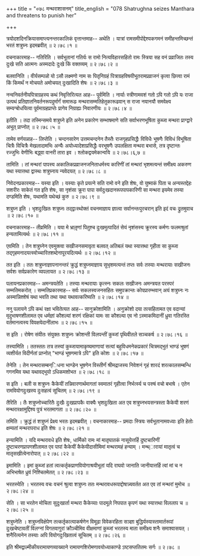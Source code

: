 +++
title = "०७८ मन्थराशासनम्"
title_english = "078 Shatrughna seizes Manthara and threatens to punish her"

+++


त्रयोदशदिनक्रियासमाप्त्यनन्तरकालिकं वृत्तान्तमाह-- अथेति । यात्रां
रामसमीपोद्देश्यकगमनं समीहन्तमिच्छन्तं भरतं शत्रुघ्नः इदमब्रवीत्  ॥ 
२।७८।१  ॥   

  

वचनाकारमाह-- गतिरिति । सर्वभूतानां गतिर्यः स रामो नित्यविहारसहितो रामः
स्त्रिया सह वनं प्रव्राजितः तस्य दुःखे सति आत्मनः अस्मदादेः दुःखे किं
वक्तव्यम्  ॥  २।७८।२  ॥   

  

बलवानिति । वीर्यसम्पन्नो यो ऽसौ लक्ष्मणो नाम सः पितृनिग्रहं
पित्राग्रहविषयीभूतरामप्रव्राजनं कृत्वा छित्त्वा रामं किं किमर्थं न
मोचयते अमोचयत् दुःखादिति शेषः  ॥  २।७८।३  ॥   

  

नन्वनिवर्तनीयपित्राग्रहस्य कथं निवृत्तिरित्यत आह-- पूर्वमिति । नार्याः
स्त्रीणामवशं गतो ऽपि गतो ऽपि यः राजा उत्पथं
प्रतिज्ञातनिवर्तनरूपदुर्मार्गं समारूढः मन्थरासम्मतिहेतुकारूढवान् स राजा
नयानयौ समवेक्ष्य सम्यग्बोधयित्वा पूर्वमाग्रहप्राप्तेः प्रागेव निग्राह्यः
निवारणीयः  ॥  २।७८।४  ॥   

  

इतीति । तदा तस्मिन्समये शत्रुघ्ने इति अनेन प्रकारेण सम्भाषमाणे सति
सर्वाभरणभूषिता कुब्जा मन्थरा प्राग्द्वारे अभूत् प्राप्नोत्  ॥  २।७८।५
 ॥   

  

तामेव वर्णयन्नाह-- लिप्तेति । चन्दनसारेण उत्तमचन्दनेन तैस्तैः
राजगृहप्रसिद्धैः विविधैः भूषणैः विविधं विभूषिता चित्रैः विचित्रैः
मेखलादामभिः अन्यैः अयोध्यादेशाप्रसिद्धैः वरभूषणैः उपलक्षिता मन्थरा
बभासे, तत्र दृष्टान्तः रज्जुभिः वेणीभिः बद्ध्वा वानरी तारा इव ।
श्लोकद्वयमेकान्वयि  ॥  २।७८।६,७  ॥   

  

तामिति । तां मन्थरां पापस्य अकालिकप्रव्राजनजनिताधर्मस्य कारिणीं तां
मन्थरां भृशमत्यन्तं समीक्ष्य अकरुण यथा स्यात्तथा द्वास्थः शत्रुघ्नाय
न्यवेदयत्  ॥  २।७८।८  ॥   

  

निवेदनप्रकारमाह-- यस्या इति । यस्याः कृते प्रयत्ने सति रामो वने इति
शेषः, वो युष्माकं पिता च अन्यस्तद्देहः सशरीरः साकेतं गत इति शेषः, सा
नृशंसा क्रूरा पापा सर्वदुःखदानरूपपापकारिणी सा मन्थरा इयमेव तस्या
दण्डमिति शेषः, यथामति यथेच्छं कुरु  ॥  २।७८।९  ॥   

  

शत्रुघ्न इति । भृशदुःखितः शत्रुघ्नः तद्द्वाःस्थोक्तं वचनमाज्ञाय ज्ञात्वा
सर्वानन्तःपुरचरान् इति इदं वचः द्रुतमुवाच  ॥  २।७८।१०  ॥   

  

वचनाकारमाह-- तीव्रमिति । यया मे भ्रातृ़णां पितुश्च दुःखमुत्पादितं सेयं
नृशंसस्य क्रूरस्य कर्मणः फलमश्रुतां हन्यतामित्यर्थः  ॥  २।७८।११  ॥   

  

एवमिति । तेन शत्रुघ्नेन एवमुक्त्वा सखीजनसमावृता बलवत् अतिबलं यथा
स्यात्तथा गृहीता सा कुब्जा तद्गृहमनादयत्स्वोच्चारितशब्देनापूरयदित्यर्थः
 ॥  २।७८।१२  ॥   

  

तत इति । ततः शत्रुघ्नाज्ञापनानन्तरं क्रुद्धं शत्रुघ्नमाज्ञाय
सुभृशमत्यन्तं तप्तः सर्वः तस्याः मन्थरायाः सखीजनः सर्वशः सर्वप्रकारेण
व्यपलायत  ॥  २।७८।१३  ॥   

  

पलायनप्रकारमाह-- अमन्त्रयतेति । तस्याः मन्थरायाः कृत्स्नः सकलः सखीजनः
अमन्त्रयत परस्परं सम्मतिमकरोत् । सम्मतिप्रकारमाह-- सर्वः सकलस्वजनसहितः
समुपक्रान्तः कोपप्रारम्भवान् अयं शत्रुघ्नः नः अस्मान्निश्शेषं यथा भवति
तथा यथा यथावत्करिष्यति  ॥  २।७८।१४  ॥   

  

ननु पलायने ऽपि कथं रक्षा भवितेत्यत आह-- सानुक्रोशामिति । अनुक्रोशो दया
तत्सहितामत एव वदान्यां मृदुभाषणशीलामत एव धर्मज्ञां कौशल्यां शरणं
रक्षिकां यामः सा कौशल्या एव नो ऽस्माकमिदानीं ध्रुवा गतिरस्ति
वर्तमानत्वस्य विवक्षयेदानींलाभः  ॥  २।७८।१५  ॥   

  

स इति । रोषेण संवीतः संयुक्तः शत्रुघ्नः क्रोशन्ती विलपन्तीं कुब्जां
पृथिवीतले सञ्चकर्ष  ॥  २।७८।१६  ॥   

  

तस्यामिति । ततस्ततः तत्र तस्यां कुब्जायामाकृष्यमाणायां सत्यां
बहुविधमनेकप्रकारं चित्रमद्भुतं भाण्डं भूषणं व्यशीर्यत विदीर्णतां
प्राप्नोत् "भाण्डं भूषणमात्रे ऽपि" इति कोशः  ॥  २।७८।१७  ॥   

  

तेनेति । तेन मन्थरासम्बन्िधना भाण्डेन भूषणेन विस्तीर्णं श्रीमद्राजस्य
निवेशनं गृहं शारदं शरत्कालसम्बन्धि गगनमिव यथा यथावद्भूयो ऽधिकमशोभत  ॥ 
२।७८।१८  ॥   

  

स इति । बली स शत्रुघ्नः कैकेयीं तन्निवारणार्थमागतां स्वमातरं गृहीत्वा
निर्भर्त्स्य च परुषं वचो बभाषे । एतेन रामवियोगदुःखस्य दुःसहत्वं सूचितम्
 ॥  २।७८।१९  ॥   

  

तैरिति । तैः शत्रुघ्नोच्चारितैः दुःखैः दुःखप्रापकैः वाक्यैः भृशदुःखिता
अत एव शत्रुघ्नभयसन्त्रस्ता कैकेयी शरणं मन्थरारक्षामुद्दिश्य पुत्रं
भरतमागता  ॥  २।७८।२०  ॥   

  

तमिति । क्रुद्धं तं शत्रुघ्नं प्रेक्ष्य भरतः इदमब्रवीत् । वचनाकारमाह--
प्रमदाः स्त्रियः सर्वभूतानामवध्याः इति हेतोः क्षम्यतां मन्थरापराध इति
शेषः  ॥  २।७८।२१  ॥   

  

हन्यामिति । यदि मन्थरावधे इति शेषः, धार्मिको रामः मां मातृघातकं
नासूयेत्तर्हि दुष्टचारिणीं दुष्टाचरणप्रापणशीलामत एव पापां कैकेयीं
कैकेयीदासीमिमां मन्थरामहं हन्याम् । मन्थ्ारायां मातृत्वं च
मातृसखीत्वेनारोपात्  ॥  २।७८।२२  ॥   

  

इमामिति । इमां कुब्जां हतां त्वत्कर्तृकप्राणवियोगाश्रयीभूतां यदि राघवो
जानाति जानीयात्तर्हि त्वां मां च न अभिभाषेत ध्रुवं निश्चितमेतत्  ॥ 
२।७८।२३  ॥   

  

भरतस्येति । भरतस्य वचः वचनं श्रुत्वा शत्रुघ्नः ततः
मन्थरावधरूपाद्दोषान्न्यवर्तत अत एव तां मन्थरां मुमोच  ॥  २।७८।२४  ॥   

  

सेति । सा भरतेन मोचिता सुदुःखार्ता मन्थरा कैकेय्याः पादमूले निपपात कृपणं
यथा स्यात्तथा विललाप च  ॥  २।७८।२५  ॥   

  

शत्रुघ्नेति । शत्रुघ्नविक्षेपेण तत्कर्तृकात्याकर्षणेन विमूढा विवेकरहिता
सञ्ज्ञा बुद्धिर्यस्यास्तामार्तरूपां दुःखचेष्टावतीं विलग्नां विगतवागुरां
क्रौञ्चीमिव वीक्षमाणां कुब्जां भरतस्य माता समीक्ष्य शनैः समाश्वासयत् ।
शनैरित्यनेन तस्याः अपि वियोगदुःखितात्वं सूचितम्  ॥  २।७८।२६  ॥   

  

इति श्रीमद्वाल्मीकीयरामायणव्याख्याने रामायणशिरोमणावयोध्याकाण्डे
ऽष्टसप्ततितमः सर्गः  ॥  २।७८  ॥   

  

  


